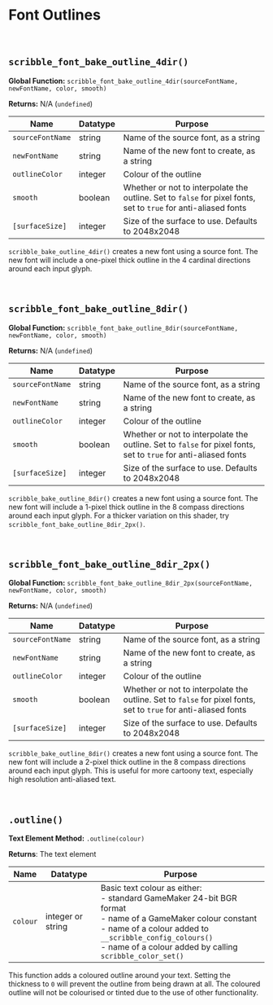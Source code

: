 # Font Outlines

&nbsp;

## `scribble_font_bake_outline_4dir()`

**Global Function:** `scribble_font_bake_outline_4dir(sourceFontName, newFontName, color, smooth)`

**Returns:** N/A (`undefined`)

|Name            |Datatype|Purpose                                                                                                        |
|----------------|--------|---------------------------------------------------------------------------------------------------------------|
|`sourceFontName`|string  |Name of the source font, as a string                                                                           |
|`newFontName`   |string  |Name of the new font to create, as a string                                                                    |
|`outlineColor`  |integer |Colour of the outline                                                                                          |
|`smooth`        |boolean |Whether or not to interpolate the outline. Set to `false` for pixel fonts, set to `true` for anti-aliased fonts|
|`[surfaceSize]` |integer |Size of the surface to use. Defaults to 2048x2048                                                              |

`scribble_bake_outline_4dir()` creates a new font using a source font. The new font will include a one-pixel thick outline in the 4 cardinal directions around each input glyph.

&nbsp;

## `scribble_font_bake_outline_8dir()`

**Global Function:** `scribble_font_bake_outline_8dir(sourceFontName, newFontName, color, smooth)`

**Returns:** N/A (`undefined`)

|Name            |Datatype|Purpose                                                                                                        |
|----------------|--------|---------------------------------------------------------------------------------------------------------------|
|`sourceFontName`|string  |Name of the source font, as a string                                                                           |
|`newFontName`   |string  |Name of the new font to create, as a string                                                                    |
|`outlineColor`  |integer |Colour of the outline                                                                                          |
|`smooth`        |boolean |Whether or not to interpolate the outline. Set to `false` for pixel fonts, set to `true` for anti-aliased fonts|
|`[surfaceSize]` |integer |Size of the surface to use. Defaults to 2048x2048                                                              |

`scribble_bake_outline_8dir()` creates a new font using a source font. The new font will include a 1-pixel thick outline in the 8 compass directions around each input glyph. For a thicker variation on this shader, try `scribble_font_bake_outline_8dir_2px()`.

&nbsp;

## `scribble_font_bake_outline_8dir_2px()`

**Global Function:** `scribble_font_bake_outline_8dir_2px(sourceFontName, newFontName, color, smooth)`

**Returns:** N/A (`undefined`)

|Name            |Datatype|Purpose                                                                                                        |
|----------------|--------|---------------------------------------------------------------------------------------------------------------|
|`sourceFontName`|string  |Name of the source font, as a string                                                                           |
|`newFontName`   |string  |Name of the new font to create, as a string                                                                    |
|`outlineColor`  |integer |Colour of the outline                                                                                          |
|`smooth`        |boolean |Whether or not to interpolate the outline. Set to `false` for pixel fonts, set to `true` for anti-aliased fonts|
|`[surfaceSize]` |integer |Size of the surface to use. Defaults to 2048x2048                                                              |

`scribble_bake_outline_8dir()` creates a new font using a source font. The new font will include a 2-pixel thick outline in the 8 compass directions around each input glyph. This is useful for more cartoony text, especially high resolution anti-aliased text.

&nbsp;

## `.outline()`

**Text Element Method:** `.outline(colour)`

**Returns**: The text element

|Name       |Datatype         |Purpose                                                                                                                                                                                                                                   |
|-----------|-----------------|------------------------------------------------------------------------------------------------------------------------------------------------------------------------------------------------------------------------------------------|
|`colour`   |integer or string|Basic text colour as either:<br>- standard GameMaker 24-bit BGR format<br>- name of a GameMaker colour constant<br>- name of a colour added to `__scribble_config_colours()`<br>- name of a colour added by calling `scribble_color_set()`|

This function adds a coloured outline around your text. Setting the thickness to `0` will prevent the outline from being drawn at all. The coloured outline will not be colourised or tinted due to the use of other functionality.